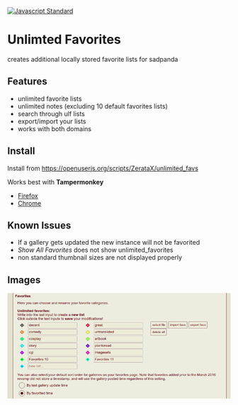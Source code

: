 [![Javascript Standard](https://img.shields.io/badge/code_style-standard-brightgreen.svg)](https://standardjs.com) <!-- markdownlint-disable MD041 -->

# Unlimted Favorites

creates additional locally stored favorite lists for sadpanda

## Features

- unlimited favorite lists
- unlimited notes (excluding 10 default favorites lists)
- search through ulf lists
- export/import your lists
- works with both domains

## Install

Install from https://openuserjs.org/scripts/ZerataX/unlimited_favs

Works best with **Tampermonkey**

- [Firefox](https://addons.mozilla.org/us/firefox/addon/tampermonkey/)
- [Chrome](https://chrome.google.com/webstore/detail/tampermonkey/dhdgffkkebhmkfjojejmpbldmpobfkfo)

## Known Issues

- If a gallery gets updated the new instance will not be favorited
- *Show All Favorites* does not show unlimited_favorites
- non standard thumbnail sizes are not displayed properly

## Images

![settings](./screenshots/settings.png)

